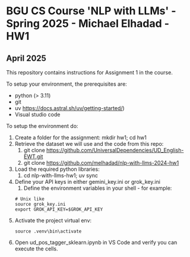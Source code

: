 # BGU CS Course 'NLP with LLMs' - Spring 2025 - Michael Elhadad - HW1
## April 2025

This repository contains instructions for Assignment 1 in the course.

To setup your environment, the prerequisites are:
* python (> 3.11)
* git
* uv https://docs.astral.sh/uv/getting-started/)
* Visual studio code 

To setup the environment do:

1. Create a folder for the assignment: mkdir hw1; cd hw1
2. Retrieve the dataset we will use and the code from this repo:
    1. git clone https://github.com/UniversalDependencies/UD_English-EWT.git
    2. git clone https://github.com/melhadad/nlp-with-llms-2024-hw1
3. Load the required python libraries:
    1. cd nlp-with-llms-hw1; uv sync
4. Define your API keys in either gemini_key.ini or grok_key.ini
    1. Define the environment variables in your shell - for example:
    ```
    # Unix like
    source grok_key.ini
    export GROK_API_KEY=$GROK_API_KEY
    ```
5. Activate the project virtual env: 
   ```
   source .venv\bin\activate
   ```
6. Open ud_pos_tagger_sklearn.ipynb in VS Code and verify you can execute the cells.
